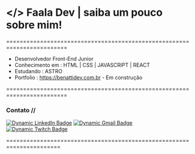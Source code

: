 

   # </> Faala Dev | saiba um pouco sobre mim!


========================================================================
* Desenvolvedor Front-End Junior 
* Conhecimento em : HTML | CSS | JAVASCRIPT | REACT
* Estudando : ASTRO
* Portfolio : https://benattidev.com.br - Em construção


========================================================================



### Contato //

[![Dynamic LinkedIn Badge](https://img.shields.io/badge/LINKEDIN-%231578D3?style=for-the-badge&logo=LINKEDIN&logoColor=%23FFF)](https://www.linkedin.com/in/lucasbenatticaffe/)
[![Dynamic Gmail Badge](https://img.shields.io/badge/GMAIL-%2300B388?style=for-the-badge&logo=GMAIL&logoColor=%23FFF)](mailto:contatobenatti@gmail.com)
[![Dynamic Twitch Badge](https://img.shields.io/badge/TWITCH-%238C4FFF?style=for-the-badge&logo=TWITCH&logoColor=%23FFF)](https://www.twitch.tv/caffecomdev)


======================================================================
